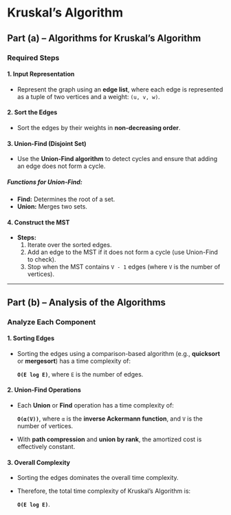 # Kruskal’s Algorithm

## Part (a) – Algorithms for Kruskal’s Algorithm

### Required Steps

#### 1. Input Representation
- Represent the graph using an **edge list**, where each edge is represented as a tuple of two vertices and a weight: `(u, v, w)`.

#### 2. Sort the Edges
- Sort the edges by their weights in **non-decreasing order**.

#### 3. Union-Find (Disjoint Set)
- Use the **Union-Find algorithm** to detect cycles and ensure that adding an edge does not form a cycle.

##### Functions for Union-Find:
- **Find:** Determines the root of a set.
- **Union:** Merges two sets.

#### 4. Construct the MST
- **Steps:**
  1. Iterate over the sorted edges.
  2. Add an edge to the MST if it does not form a cycle (use Union-Find to check).
  3. Stop when the MST contains `V - 1` edges (where `V` is the number of vertices).

---

## Part (b) – Analysis of the Algorithms

### Analyze Each Component

#### 1. Sorting Edges
- Sorting the edges using a comparison-based algorithm (e.g., **quicksort** or **mergesort**) has a time complexity of:
  
  **`O(E log E)`**, where `E` is the number of edges.

#### 2. Union-Find Operations
- Each **Union** or **Find** operation has a time complexity of:
  
  **`O(α(V))`**, where `α` is the **inverse Ackermann function**, and `V` is the number of vertices.
- With **path compression** and **union by rank**, the amortized cost is effectively constant.

#### 3. Overall Complexity
- Sorting the edges dominates the overall time complexity.
- Therefore, the total time complexity of Kruskal’s Algorithm is:

  **`O(E log E)`**.


